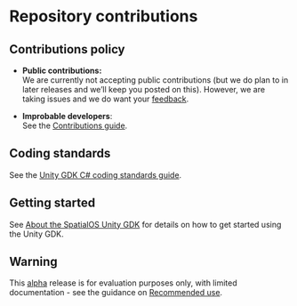 # Repository contributions

## Contributions policy

* **Public contributions:** <br/>
We are currently not accepting public contributions (but we do plan to in 
later releases and we’ll keep you posted on this). However, we are taking issues and we do want your 
[feedback](../README.md#give-us-feedback).

* **Improbable developers**: <br/>
See the [Contributions guide](https://improbableio.atlassian.net/wiki/x/foDrDw).

## Coding standards
See the [Unity GDK C# coding standards guide](../docs/contributions/unity-gdk-coding-standards.md).

## Getting started
See [About the SpatialOS Unity GDK](../docs/README.md) for
 details on how to get started using the Unity GDK.

## Warning
This [alpha](https://docs.improbable.io/reference/latest/shared/release-policy#maturity-stages) release is for evaluation purposes only, with limited documentation -
 see the guidance on
  [Recommended use](../README.md#recommended-use).
